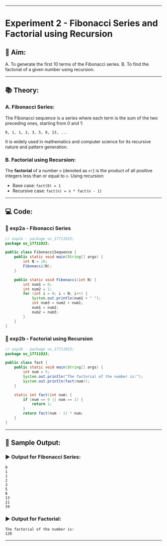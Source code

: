 
---

# Experiment 2 - Fibonacci Series and Factorial using Recursion

## 📌 Aim:

A. To generate the first 10 terms of the Fibonacci series.
B. To find the factorial of a given number using recursion.

---

## 📚 Theory:

### A. Fibonacci Series:

The Fibonacci sequence is a series where each term is the sum of the two preceding ones, starting from 0 and 1:

```
0, 1, 1, 2, 3, 5, 8, 13, ...
```

It is widely used in mathematics and computer science for its recursive nature and pattern generation.

### B. Factorial using Recursion:

The **factorial** of a number `n` (denoted as `n!`) is the product of all positive integers less than or equal to `n`.
Using recursion:

* Base case: `fact(0) = 1`
* Recursive case: `fact(n) = n * fact(n - 1)`

---

## 💻 Code:

### 🔹 exp2a - Fibonacci Series

```java
// exp2a - package uv_17711923;
package uv_17711923;

public class FibonacciSequence {
    public static void main(String[] args) {
        int N = 10;
        Fibonacci(N);
    }

    public static void Fibonacci(int N) {
        int num1 = 0;
        int num2 = 1;
        for (int i = 0; i < N; i++) {
            System.out.println(num1 + " ");
            int num3 = num2 + num1;
            num1 = num2;
            num2 = num3;
        }
    }
}
```

### 🔹 exp2b - Factorial using Recursion

```java
// exp2b - package uv_17711923;
package uv_17711923;

public class fact {
    public static void main(String[] args) {
        int num = 5;
        System.out.println("The factorial of the number is:");
        System.out.println(fact(num));
    }

    static int fact(int num) {
        if (num == 0 || num == 1) {
            return 1;
        }
        return fact(num - 1) * num;
    }
}
```

---

## 🧾 Sample Output:

### ▶ Output for Fibonacci Series:

```
0 
1 
1 
2 
3 
5 
8 
13 
21 
34 
```

### ▶ Output for Factorial:

```
The factorial of the number is:
120
```

---

